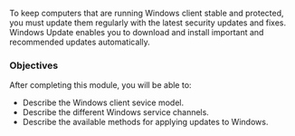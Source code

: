 To keep computers that are running Windows client stable and protected, you must update them regularly with the latest security updates and fixes. Windows Update enables you to download and install important and recommended updates automatically.

### Objectives

After completing this module, you will be able to:

 -  Describe the Windows client sevice model.
 -  Describe the different Windows service channels.
 -  Describe the available methods for applying updates to Windows.
